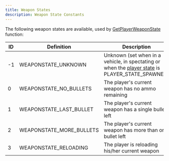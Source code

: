```yaml
---
title: Weapon States
description: Weapon State Constants
---
```


The following weapon states are available, used by [GetPlayerWeaponState](../functions/GetPlayerWeaponState) function:

| ID  | Definition               | Description                                                                                       |
| --- | ------------------------ | ------------------------------------------------------------------------------------------------- |
| -1  | WEAPONSTATE_UNKNOWN      | Unknown (set when in a vehicle, in spectating or when the [player state](../functions/GetPlayerState) is PLAYER_STATE_SPAWNED) |
| 0   | WEAPONSTATE_NO_BULLETS   | The player's current weapon has no ammo remaining                                                 |
| 1   | WEAPONSTATE_LAST_BULLET  | The player's current weapon has a single bullet left                                              |
| 2   | WEAPONSTATE_MORE_BULLETS | The player's current weapon has more than one bullet left                                         |
| 3   | WEAPONSTATE_RELOADING    | The player is reloading his/her current weapon                                                    |

